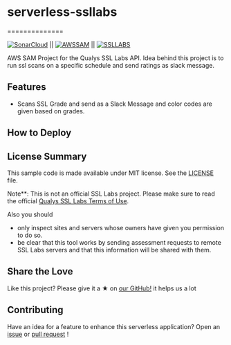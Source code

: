 # serverless-ssllabs
==============

[![SonarCloud](https://img.shields.io/badge/scanned%20on-sonarcloud-orange?style=flat&logo=SonarCloud)](https://sonarcloud.io/dashboard?id=devops-made-easy_aws-sam-ssllabs) || 
[![AWSSAM](https://img.shields.io/badge/view%20on-Serverless_Repo-orange?style=flat&logo=amazon%20aws)](https://console.aws.amazon.com/lambda/home?#/create/app?applicationId=arn:aws:serverlessrepo:us-west-2:604621407125:applications/ssl-rating-to-slack) ||
[![SSLLABS](https://img.shields.io/badge/using%20-SSL_Labs_APIs-orange?style=flat&logo=stackshare)](https://www.ssllabs.com/projects/ssllabs-apis/index.html) 

AWS SAM Project for the Qualys SSL Labs API. Idea behind this project is to run ssl scans on a specific schedule and send ratings as slack message.

## Features

* Scans SSL Grade and send as a Slack Message and color codes are given based on grades.


## How to Deploy





## License Summary
This sample code is made available under MIT license. See the [LICENSE](LICENSE) file.

Note**: This is not an official SSL Labs project. Please make sure to read the official [Qualys SSL Labs Terms of Use](https://www.ssllabs.com/downloads/Qualys_SSL_Labs_Terms_of_Use.pdf).

Also you should

* only inspect sites and servers whose owners have given you permission to do so.
* be clear that this tool works by sending assessment requests to remote SSL Labs servers and that this information will
be shared with them.

## Share the Love

Like this project? Please give it a ★ on  [our GitHub!](https://github.com/devops-made-easy/aws-sam-ssllabs) it helps us a lot

## Contributing
Have an idea for a feature to enhance this serverless application? Open an [issue](https://github.com/devops-made-easy/aws-sam-ssllabs/issues/new) or [pull request](https://github.com/devops-made-easy/aws-sam-ssllabs/pulls) !




